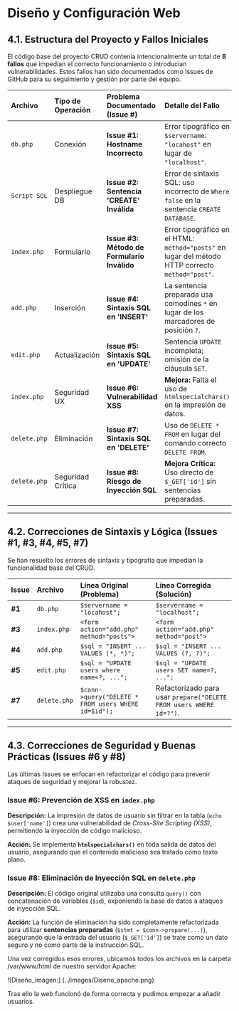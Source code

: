 # Diseño y Configuración Web

## 4.1. Estructura del Proyecto y Fallos Iniciales

El código base del proyecto CRUD contenía intencionalmente un total de **8 fallos** que impedían el correcto funcionamiento o introducían vulnerabilidades. Estos fallos han sido documentados como Issues de GitHub para su seguimiento y gestión por parte del equipo.

| Archivo | Tipo de Operación | Problema Documentado (Issue #) | Detalle del Fallo |
| :--- | :--- | :--- | :--- |
| `db.php` | Conexión | **Issue #1: Hostname Incorrecto** | Error tipográfico en `$servername`: `"locahost"` en lugar de `"localhost"`. |
| `Script SQL` | Despliegue DB | **Issue #2: Sentencia 'CREATE' Inválida** | Error de sintaxis SQL: uso incorrecto de `Where false` en la sentencia `CREATE DATABASE`. |
| `index.php` | Formulario | **Issue #3: Método de Formulario Inválido** | Error tipográfico en el HTML: `method="posts"` en lugar del método HTTP correcto `method="post"`. |
| `add.php` | Inserción | **Issue #4: Sintaxis SQL en 'INSERT'** | La sentencia preparada usa comodines `*` en lugar de los marcadores de posición `?`. |
| `edit.php` | Actualización | **Issue #5: Sintaxis SQL en 'UPDATE'** | Sentencia `UPDATE` incompleta; omisión de la cláusula `SET`. |
| `index.php` | Seguridad UX | **Issue #6: Vulnerabilidad XSS** | **Mejora:** Falta el uso de `htmlspecialchars()` en la impresión de datos. |
| `delete.php` | Eliminación | **Issue #7: Sintaxis SQL en 'DELETE'** | Uso de `DELETE * FROM` en lugar del comando correcto `DELETE FROM`. |
| `delete.php` | Seguridad Crítica | **Issue #8: Riesgo de Inyección SQL** | **Mejora Crítica:** Uso directo de `$_GET['id']` sin sentencias preparadas. |

---

## 4.2. Correcciones de Sintaxis y Lógica (Issues #1, #3, #4, #5, #7)

Se han resuelto los errores de sintaxis y tipografía que impedían la funcionalidad base del CRUD.

| Issue | Archivo | Línea Original (Problema) | Línea Corregida (Solución) |
| :--- | :--- | :--- | :--- |
| **#1** | `db.php` | `$servername = "locahost";` | `$servername = "localhost";` |
| **#3** | `index.php` | `<form action="add.php" method="posts">` | `<form action="add.php" method="post">` |
| **#4** | `add.php` | `$sql = "INSERT ... VALUES (*, *)";` | `$sql = "INSERT ... VALUES (?, ?)";` |
| **#5** | `edit.php` | `$sql = "UPDATE users where name=?, ...";` | `$sql = "UPDATE users SET name=?, ...";` |
| **#7** | `delete.php` | `$conn->query("DELETE * FROM users WHERE id=$id");` | Refactorizado para usar `prepare("DELETE FROM users WHERE id=?")`. |

---

## 4.3. Correcciones de Seguridad y Buenas Prácticas (Issues #6 y #8)

Las últimas Issues se enfocan en refactorizar el código para prevenir ataques de seguridad y mejorar la robustez.

### Issue #6: Prevención de XSS en `index.php`

**Descripción:** La impresión de datos de usuario sin filtrar en la tabla (`echo $user['name']`) crea una vulnerabilidad de *Cross-Site Scripting (XSS)*, permitiendo la inyección de código malicioso.

**Acción:** Se implementa **`htmlspecialchars()`** en toda salida de datos del usuario, asegurando que el contenido malicioso sea tratado como texto plano.

### Issue #8: Eliminación de Inyección SQL en `delete.php`

**Descripción:** El código original utilizaba una consulta `query()` con concatenación de variables (`$id`), exponiendo la base de datos a ataques de inyección SQL.

**Acción:** La función de eliminación ha sido completamente refactorizada para utilizar **sentencias preparadas** (`$stmt = $conn->prepare(...)`), asegurando que la entrada del usuario (`$_GET['id']`) se trate como un dato seguro y no como parte de la instrucción SQL.

Una vez corregidos esos errores, ubicamos todos los archivos en la carpeta /var/www/html de nuestro servidor Apache:

![Diseño_imagen:] (../images/Diseno_apache.png)

Tras ello la web funcionó de forma correcta y pudimos empezar a añadir usuarios.
